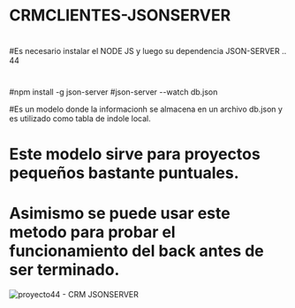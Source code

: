 ﻿# CRMCLIENTES-JSONSERVER
#
#Es necesario instalar el NODE JS y luego su dependencia JSON-SERVER .. 44
#
#npm install -g json-server
#json-server --watch db.json

#Es un modelo donde la informacionh se almacena en un archivo db.json y es utilizado como tabla de indole local.
# Este modelo sirve para proyectos pequeños bastante puntuales. 
# Asimismo se puede usar este metodo para probar el funcionamiento del back antes de ser terminado.
![proyecto44 - CRM JSONSERVER](https://github.com/user-attachments/assets/f01cc945-3cb8-4f2d-a8d3-d304ba32544f)
